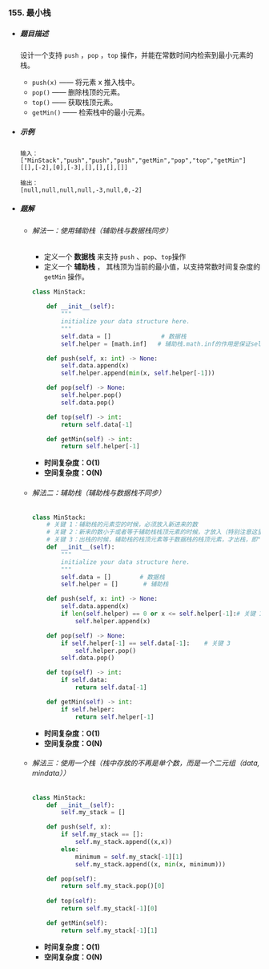 ### 155. 最小栈

- ##### 题目描述

  设计一个支持 `push` ，`pop` ，`top` 操作，并能在常数时间内检索到最小元素的栈。

  - `push(x)` —— 将元素 x 推入栈中。
  - `pop()` —— 删除栈顶的元素。
  - `top()` —— 获取栈顶元素。
  - `getMin()` —— 检索栈中的最小元素。 

- ##### 示例

  ```
  输入：
  ["MinStack","push","push","push","getMin","pop","top","getMin"]
  [[],[-2],[0],[-3],[],[],[],[]]
  
  输出：
  [null,null,null,null,-3,null,0,-2]
  ```

- ##### 题解

  - ###### 解法一：使用辅助栈（辅助栈与数据栈同步）

    - 定义一个 **数据栈**  来支持  `push` 、`pop`、`top`操作
    - 定义一个 **辅助栈** ， 其栈顶为当前的最小值，以支持常数时间复杂度的 `getMin` 操作。

    ```python
    class MinStack:
    
        def __init__(self):
            """
            initialize your data structure here.
            """
            self.data = []        		# 数据栈
            self.helper = [math.inf]   # 辅助栈.math.inf的作用是保证self.helper[-1]不会索引出界
    
        def push(self, x: int) -> None:
            self.data.append(x)
            self.helper.append(min(x, self.helper[-1]))
    
        def pop(self) -> None:    
            self.helper.pop()
            self.data.pop() 
    
        def top(self) -> int:
            return self.data[-1]
    
        def getMin(self) -> int:
            return self.helper[-1]
    ```

    - **时间复杂度：O(1)**
    - **空间复杂度：O(N)**

  

  - ###### 解法二：辅助栈（辅助栈与数据栈不同步）

    ```python
    class MinStack:    
        # 关键 1：辅助栈的元素空的时候，必须放入新进来的数
        # 关键 2：新来的数小于或者等于辅助栈栈顶元素的时候，才放入（特别注意这里等于要考虑进去）
        # 关键 3：出栈的时候，辅助栈的栈顶元素等于数据栈的栈顶元素，才出栈，即"出栈保持同步"就可以了
        def __init__(self):
            """
            initialize your data structure here.
            """
            self.data = []        # 数据栈
            self.helper = []       # 辅助栈
    
        def push(self, x: int) -> None:
            self.data.append(x)
            if len(self.helper) == 0 or x <= self.helper[-1]:# 关键 1 和 关键 2
                self.helper.append(x)
    
        def pop(self) -> None:
            if self.helper[-1] == self.data[-1]:	# 关键 3
                self.helper.pop()
            self.data.pop() 
    
        def top(self) -> int:
            if self.data:
                return self.data[-1]
    
        def getMin(self) -> int:
            if self.helper:
                return self.helper[-1]
    ```

    - **时间复杂度：O(1)**
    - **空间复杂度：O(N)**

  

  - ###### 解法三：使用一个栈（栈中存放的不再是单个数，而是一个二元组（data, mindata））

    ```python
    class MinStack:
        def __init__(self):
            self.my_stack = []
    
        def push(self, x):
            if self.my_stack == []:
                self.my_stack.append((x,x))
            else:
                minimum = self.my_stack[-1][1]
                self.my_stack.append((x, min(x, minimum)))
    
        def pop(self):
            return self.my_stack.pop()[0]
            
        def top(self):
            return self.my_stack[-1][0]
    
        def getMin(self):
            return self.my_stack[-1][1]
    ```

    - **时间复杂度：O(1)**
    - **空间复杂度：O(N)**